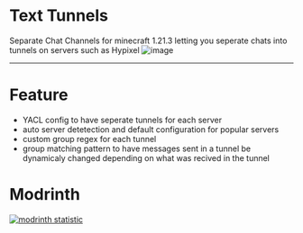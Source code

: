 # Text Tunnels 
Separate Chat Channels for minecraft 1.21.3 
letting you seperate chats into tunnels on servers such as Hypixel
![image](https://github.com/user-attachments/assets/94aee7bd-5112-4158-813f-ec2b8eb7789e)

--- 
# Feature
- YACL config to have seperate tunnels for each server
- auto server detetection and default configuration for popular servers
- custom group regex for each tunnel
- group matching pattern to have messages sent in a tunnel be dynamicaly changed depending on what was recived in the tunnel


# Modrinth 
[![modrinth statistic](https://img.shields.io/modrinth/dt/text-tunnels?color=00AF5C&label=Download&labelColor=cecece00AF5C&logo=modrinth)](https://modrinth.com/mod/skyblocker-liap)
